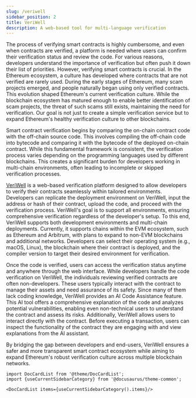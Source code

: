 ```yaml
---
slug: /veriwell
sidebar_position: 2
title: VeriWell
description: A web-based tool for multi-language verification
---
```


The process of verifying smart contracts is highly cumbersome, and even when contracts are verified, a platform is needed where users can confirm their verification status and review the code. For various reasons, developers understand the importance of verification but often push it down their list of priorities. However, verifying smart contracts is crucial. In the Ethereum ecosystem, a culture has developed where contracts that are not verified are rarely used. During the early stages of Ethereum, many scam projects emerged, and people naturally began using only verified contracts. This evolution shaped Ethereum's current verification culture. While the blockchain ecosystem has matured enough to enable better identification of scam projects, the threat of such scams still exists, maintaining the need for verification. Our goal is not just to create a simple verification service but to expand Ethereum's healthy verification culture to other blockchains.

Smart contract verification begins by comparing the on-chain contract code with the off-chain source code. This involves compiling the off-chain code into bytecode and comparing it with the bytecode of the deployed on-chain contract. While this fundamental framework is consistent, the verification process varies depending on the programming languages used by different blockchains. This creates a significant burden for developers working in multi-chain environments, often leading to incomplete or skipped verification processes.

[VeriWell](https://www.veriwell.dev/) is a web-based verification platform designed to allow developers to verify their contracts seamlessly within tailored environments. Developers can replicate the deployment environment on VeriWell, input the address or hash of their contract, upload the code, and proceed with the verification process. VeriWell's goal is to support all environments, ensuring comprehensive verification regardless of the developer's setup. To this end, VeriWell supports both development environments and multi-chain deployments. Currently, it supports chains within the EVM ecosystem, such as Ethereum and Arbitrum, with plans to expand to non-EVM blockchains and additional networks. Developers can select their operating system (e.g., macOS, Linux), the blockchain where their contract is deployed, and the compiler version to target their desired environment for verification.

Once the code is verified, users can access the verification status anytime and anywhere through the web interface. While developers handle the code verification on VeriWell, the individuals reviewing verified contracts are often non-developers. These users typically interact with the contract to manage their assets and need assurance of its safety. Since many of them lack coding knowledge, VeriWell provides an AI Code Assistance feature. This AI tool offers a comprehensive explanation of the code and analyzes potential vulnerabilities, enabling even non-technical users to understand the contract and assess its risks. Additionally, VeriWell allows users to interact directly with the contract. Before executing a transaction, users can inspect the functionality of the contract they are engaging with and view explanations from the AI assistant.

By bridging the gap between developers and end-users, VeriWell ensures a safer and more transparent smart contract ecosystem while aiming to expand Ethereum's robust verification culture across multiple blockchain networks.

```mdx-code-block
import DocCardList from '@theme/DocCardList';
import {useCurrentSidebarCategory} from '@docusaurus/theme-common';

<DocCardList items={useCurrentSidebarCategory().items}/>
```
